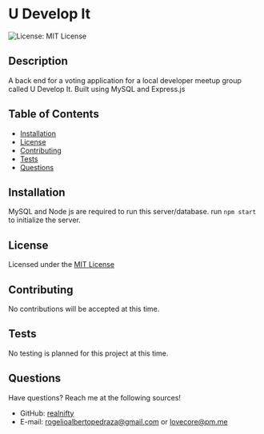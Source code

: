 # U Develop It

![License: MIT License](https://img.shields.io/badge/license-MIT-orange)
  
## Description

A back end for a voting application for a local developer meetup group called U Develop It. Built using MySQL and Express.js

## Table of Contents

- [Installation](#installation)
- [License](#license)
- [Contributing](#contributing)
- [Tests](#tests)
- [Questions](#questions)

## Installation

MySQL and Node js are required to run this server/database. run ```npm start``` to initialize the server.

## License
    
Licensed under the [MIT License](https://spdx.org/licenses/MIT.html)

## Contributing

No contributions will be accepted at this time.

## Tests

No testing is planned for this project at this time.

## Questions

Have questions? Reach me at the following sources!

* GitHub: [realnifty](https://github.com/realnifty)
* E-mail: rogelioalbertopedraza@gmail.com or lovecore@pm.me
